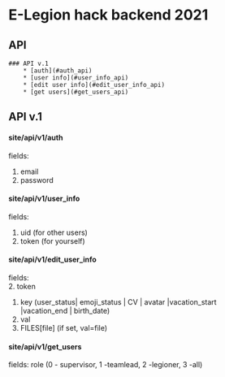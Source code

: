 # E-Legion hack backend 2021
## API
    ### API v.1 
        * [auth](#auth_api)
        * [user info](#user_info_api)
        * [edit user info](#edit_user_info_api)
        * [get users](#get_users_api)
## API v.1
#### <a name="auth_api"> site/api/v1/auth
fields:  
1. email  
2. password  
#### <a name="user_info_api"> site/api/v1/user_info
fields:  
1. uid (for other users)
2. token (for yourself) 
#### <a name="edit_user_info_api"> site/api/v1/edit_user_info
fields:  
2. token
1. key (user_status| emoji_status | CV | avatar |vacation_start |vacation_end | birth_date)
3. val 
4. FILES[file] (if set, val=file)
#### <a name="get_users_api"> site/api/v1/get_users
fields:
role (0 - supervisor, 1 -teamlead, 2 -legioner, 3 -all)

